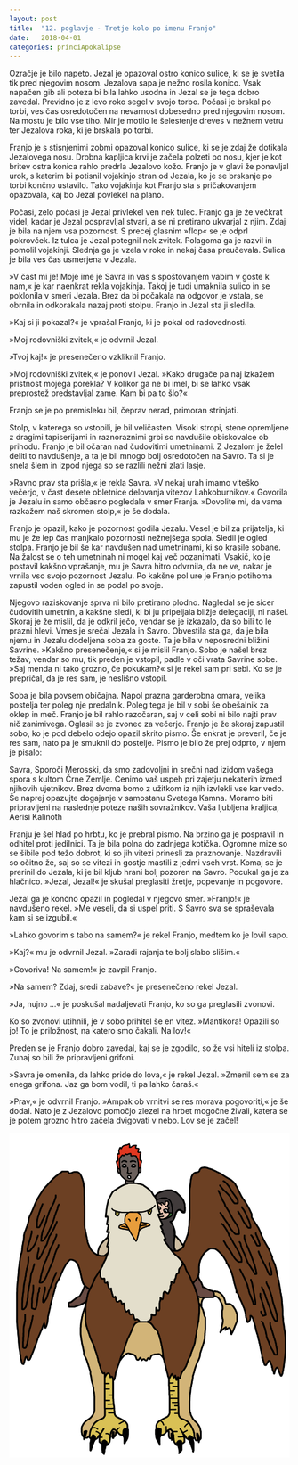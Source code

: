 ```yaml
---
layout: post
title:  "12. poglavje - Tretje kolo po imenu Franjo"
date:   2018-04-01
categories: princiApokalipse
---
```

Ozračje je bilo napeto. Jezal je opazoval ostro konico sulice, ki se je svetila tik pred njegovim nosom. Jezalova sapa je nežno rosila konico. Vsak napačen gib ali poteza bi bila lahko usodna in Jezal se je tega dobro zavedal. Previdno je z levo roko segel v svojo torbo. Počasi je brskal po torbi, ves čas osredotočen na nevarnost dobesedno pred njegovim nosom. Na mostu je bilo vse tiho. Mir je motilo le šelestenje dreves v nežnem vetru ter Jezalova roka, ki je brskala po torbi.

Franjo je s stisnjenimi zobmi opazoval konico sulice, ki se je zdaj že dotikala Jezalovega nosu. Drobna kapljica krvi je začela polzeti po nosu, kjer je kot britev ostra konica rahlo predrla Jezalovo kožo. Franjo je v glavi že ponavljal urok, s katerim bi potisnil vojakinjo stran od Jezala, ko je se brskanje po torbi končno ustavilo. Tako vojakinja kot Franjo sta s pričakovanjem opazovala, kaj bo Jezal povlekel na plano.

Počasi, zelo počasi je Jezal privlekel ven nek tulec. Franjo ga je že večkrat videl, kadar je Jezal pospravljal stvari, a se ni pretirano ukvarjal z njim. Zdaj je bila na njem vsa pozornost. S precej glasnim »flop« se je odprl pokrovček. Iz tulca je Jezal potegnil nek zvitek. Polagoma ga je razvil in pomolil vojakinji. Slednja ga je vzela v roke in nekaj časa preučevala. Sulica je bila ves čas usmerjena v Jezala.

»V čast mi je! Moje ime je Savra in vas s spoštovanjem vabim v goste k nam,« je kar naenkrat rekla vojakinja. Takoj je tudi umaknila sulico in se poklonila v smeri Jezala. Brez da bi počakala na odgovor je vstala, se obrnila in odkorakala nazaj proti stolpu. Franjo in Jezal sta ji sledila.

»Kaj si ji pokazal?« je vprašal Franjo, ki je pokal od radovednosti.

»Moj rodovniški zvitek,« je odvrnil Jezal. 

»Tvoj kaj!« je presenečeno vzkliknil Franjo.

»Moj rodovniški zvitek,« je ponovil Jezal. »Kako drugače pa naj izkažem pristnost mojega porekla? V kolikor ga ne bi imel, bi se lahko vsak preprostež predstavljal zame. Kam bi pa to šlo?«

Franjo se je po premisleku bil, čeprav nerad, primoran strinjati.

Stolp, v katerega so vstopili, je bil veličasten. Visoki stropi, stene opremljene z dragimi tapiserijami in raznoraznimi grbi so navdušile obiskovalce ob prihodu. Franjo je bil očaran nad čudovitimi umetninami. Z Jezalom je želel deliti to navdušenje, a ta je bil mnogo bolj osredotočen na Savro. Ta si je snela šlem in izpod njega so se razlili nežni zlati lasje.

»Ravno prav sta prišla,« je rekla Savra. »V nekaj urah imamo viteško večerjo, v čast desete obletnice delovanja vitezov Lahkoburnikov.« Govorila je Jezalu in samo občasno pogledala v smer Franja. »Dovolite mi, da vama razkažem naš skromen stolp,« je še dodala.

Franjo je opazil, kako je pozornost godila Jezalu. Vesel je bil za prijatelja, ki mu je že lep čas manjkalo pozornosti nežnejšega spola. Sledil je ogled stolpa. Franjo je bil še kar navdušen nad umetninami, ki so krasile sobane. Na žalost se o teh umetninah ni mogel kaj več pozanimati. Vsakič, ko je postavil kakšno vprašanje, mu je Savra hitro odvrnila, da ne ve, nakar je vrnila vso svojo pozornost Jezalu. Po kakšne pol ure je Franjo potihoma zapustil voden ogled in se podal po svoje.

Njegovo raziskovanje sprva ni bilo pretirano plodno. Nagledal se je sicer čudovitih umetnin, a kakšne sledi, ki bi ju pripeljala bližje delegaciji, ni našel. Skoraj je že mislil, da je odkril ječo, vendar se je izkazalo, da so bili to le prazni hlevi. Vmes je srečal Jezala in Savro. Obvestila sta ga, da je bila njemu in Jezalu dodeljena soba za goste. Ta je bila v neposredni bližini Savrine. »Kakšno presenečenje,« si je mislil Franjo. Sobo je našel brez težav, vendar so mu, tik preden je vstopil, padle v oči vrata Savrine sobe. »Saj menda ni tako grozno, če pokukam?« si je rekel sam pri sebi. Ko se je prepričal, da je res sam, je neslišno vstopil. 

Soba je bila povsem običajna. Napol prazna garderobna omara, velika postelja ter poleg nje predalnik. Poleg tega je bil v sobi še obešalnik za oklep in meč. Franjo je bil rahlo razočaran, saj v celi sobi ni bilo najti prav nič zanimivega. Oglasil se je zvonec za večerjo. Franjo je že skoraj zapustil sobo, ko je pod debelo odejo opazil skrito pismo. Še enkrat je preveril, če je res sam, nato pa je smuknil do postelje. Pismo je bilo že prej odprto, v njem je pisalo:

Savra,
	Sporoči Merosski, da smo zadovoljni in srečni nad izidom vašega spora s kultom Črne Zemlje. Cenimo vaš uspeh pri zajetju nekaterih izmed njihovih ujetnikov. Brez dvoma bomo z užitkom iz njih izvlekli vse kar vedo. Še naprej opazujte dogajanje v samostanu Svetega Kamna. Moramo biti pripravljeni na naslednje poteze naših sovražnikov. 
Vaša ljubljena kraljica, 
Aerisi Kalinoth

Franju je šel hlad po hrbtu, ko je prebral pismo. Na brzino ga je pospravil in odhitel proti jedilnici. Ta je bila polna do zadnjega kotička. Ogromne mize so se šibile pod težo dobrot, ki so jih vitezi prinesli za praznovanje. Nazdravili so očitno že, saj so se vitezi in gostje mastili z jedmi vseh vrst. Komaj se je prerinil do Jezala, ki je bil kljub hrani bolj pozoren na Savro. Pocukal ga je za hlačnico. »Jezal, Jezal!« je skušal preglasiti žretje, popevanje in pogovore.

Jezal ga je končno opazil in pogledal v njegovo smer. »Franjo!« je navdušeno rekel. »Me veseli, da si uspel priti. S Savro sva se spraševala kam si se izgubil.«

»Lahko govorim s tabo na samem?« je rekel Franjo, medtem ko je lovil sapo.

»Kaj?« mu je odvrnil Jezal. »Zaradi rajanja te bolj slabo slišim.«

»Govoriva! Na samem!« je zavpil Franjo.

»Na samem? Zdaj, sredi zabave?« je presenečeno rekel Jezal.

»Ja, nujno ...« je poskušal nadaljevati Franjo, ko so ga preglasili zvonovi.

Ko so zvonovi utihnili, je v sobo prihitel še en vitez. »Mantikora! Opazili so jo! To je priložnost, na katero smo čakali. Na lov!«

Preden se je Franjo dobro zavedal, kaj se je zgodilo, so že vsi hiteli iz stolpa. Zunaj so bili že pripravljeni grifoni.

»Savra je omenila, da lahko pride do lova,« je rekel Jezal. »Zmenil sem se za enega grifona. Jaz ga bom vodil, ti pa lahko čaraš.«

»Prav,« je odvrnil Franjo. »Ampak ob vrnitvi se res morava pogovoriti,« je še dodal. Nato je z Jezalovo pomočjo zlezel na hrbet mogočne živali, katera se je potem grozno hitro začela dvigovati v nebo. Lov se je začel! 

![2018-04-01-pa12-tretje-kolo-po-imenu-franjo.jpg](/assets/ilustracije/princiApokalipse/2018-04-01-pa12-tretje-kolo-po-imenu-franjo.jpg)